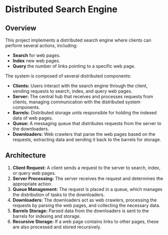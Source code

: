 # Distributed Search Engine

## Overview

This project implements a distributed search engine where clients can perform several actions, including:

- **Search** for web pages.
- **Index** new web pages.
- **Query** the number of links pointing to a specific web page.

The system is composed of several distributed components:

- **Clients:** Users interact with the search engine through the client, sending requests to search, index, and query web pages.
- **Server:** The central hub that receives and processes requests from clients, managing communication with the distributed system components.
- **Barrels:** Distributed storage units responsible for holding the indexed data of web pages.
- **Queue:** A messaging queue that distributes requests from the server to the downloaders.
- **Downloaders:** Web crawlers that parse the web pages based on the requests, extracting data and sending it back to the barrels for storage.

## Architecture

1. **Client Request:** A client sends a request to the server to search, index, or query web pages.
2. **Server Processing:** The server receives the request and determines the appropriate action.
3. **Queue Management:** The request is placed in a queue, which manages the distribution of tasks to the downloaders.
4. **Downloaders:** The downloaders act as web crawlers, processing the requests by parsing the web pages, and collecting the necessary data.
5. **Barrels Storage:** Parsed data from the downloaders is sent to the barrels for indexing and storage.
6. **Recursive Storage:** If a web page contains links to other pages, these are also processed and stored recursively.
